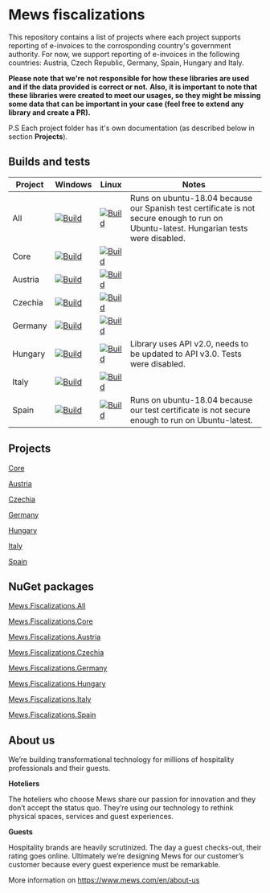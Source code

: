 # Mews fiscalizations

This repository contains a list of projects where each project supports reporting of e-invoices to the corrosponding country's government authority.
For now, we support reporting of e-invoices in the following countries: Austria, Czech Republic, Germany, Spain, Hungary and Italy.

**Please note that we're not responsible for how these libraries are used and if the data provided is correct or not.**
**Also, it is important to note that these libraries were created to meet our usages, so they might be missing some data that can be important in your case (feel free to extend any library and create a PR).**

P.S Each project folder has it's own documentation (as described below in section **Projects**).

## Builds and tests

| **Project** | **Windows** | **Linux** | **Notes** |
| ----------- | ----------- | --------- | --------- |
| All | [![Build](https://img.shields.io/github/workflow/status/MewsSystems/fiscalizations/Build%20and%20test%20-%20All%20(Windows)/master)](https://github.com/MewsSystems/fiscalizations/actions/workflows/build-and-test-all-windows.yml) | [![Build](https://img.shields.io/github/workflow/status/MewsSystems/fiscalizations/Build%20and%20test%20-%20All%20(Linux)/master)](https://github.com/MewsSystems/fiscalizations/actions/workflows/build-and-test-all-linux.yml) | Runs on ubuntu-18.04 because our Spanish test certificate is not secure enough to run on Ubuntu-latest. Hungarian tests were disabled. |
| Core | [![Build](https://img.shields.io/github/workflow/status/MewsSystems/fiscalizations/Build%20and%20test%20-%20Core%20(Windows)/master)](https://github.com/MewsSystems/fiscalizations/actions/workflows/build-and-test-core-windows.yml) | [![Build](https://img.shields.io/github/workflow/status/MewsSystems/fiscalizations/Build%20and%20test%20-%20Core%20(Linux)/master)](https://github.com/MewsSystems/fiscalizations/actions/workflows/build-and-test-core-linux.yml) |
| Austria | [![Build](https://img.shields.io/github/workflow/status/MewsSystems/fiscalizations/Build%20and%20test%20-%20Austria%20(Windows)/master)](https://github.com/MewsSystems/fiscalizations/actions/workflows/build-and-test-austria-windows.yml) | [![Build](https://img.shields.io/github/workflow/status/MewsSystems/fiscalizations/Build%20and%20test%20-%20Austria%20(Linux)/master)](https://github.com/MewsSystems/fiscalizations/actions/workflows/build-and-test-austria-linux.yml) |
| Czechia | [![Build](https://img.shields.io/github/workflow/status/MewsSystems/fiscalizations/Build%20and%20test%20-%20Czechia%20(Windows)/master)](https://github.com/MewsSystems/fiscalizations/actions/workflows/build-and-test-czechia-windows.yml) | [![Build](https://img.shields.io/github/workflow/status/MewsSystems/fiscalizations/Build%20and%20test%20-%20Czechia%20(Linux)/master)](https://github.com/MewsSystems/fiscalizations/actions/workflows/build-and-test-czechia-linux.yml) |
| Germany | [![Build](https://img.shields.io/github/workflow/status/MewsSystems/fiscalizations/Build%20and%20test%20-%20Germany%20(Windows)/master)](https://github.com/MewsSystems/fiscalizations/actions/workflows/build-and-test-germany-windows.yml) | [![Build](https://img.shields.io/github/workflow/status/MewsSystems/fiscalizations/Build%20and%20test%20-%20Germany%20(Linux)/master)](https://github.com/MewsSystems/fiscalizations/actions/workflows/build-and-test-germany-linux.yml) |
| Hungary | [![Build](https://img.shields.io/github/workflow/status/MewsSystems/fiscalizations/Build%20and%20test%20-%20Hungary%20(Windows)/master)](https://github.com/MewsSystems/fiscalizations/actions/workflows/build-and-test-hungary-windows.yml) | [![Build](https://img.shields.io/github/workflow/status/MewsSystems/fiscalizations/Build%20and%20test%20-%20Hungary%20(Linux)/master)](https://github.com/MewsSystems/fiscalizations/actions/workflows/build-and-test-hungary-linux.yml) | Library uses API v2.0, needs to be updated to API v3.0. Tests were disabled. |
| Italy | [![Build](https://img.shields.io/github/workflow/status/MewsSystems/fiscalizations/Build%20and%20test%20-%20Italy%20(Windows)/master)](https://github.com/MewsSystems/fiscalizations/actions/workflows/build-and-test-italy-windows.yml) | [![Build](https://img.shields.io/github/workflow/status/MewsSystems/fiscalizations/Build%20and%20test%20-%20Italy%20(Linux)/master)](https://github.com/MewsSystems/fiscalizations/actions/workflows/build-and-test-italy-linux.yml) |
| Spain | [![Build](https://img.shields.io/github/workflow/status/MewsSystems/fiscalizations/Build%20and%20test%20-%20Spain%20(Windows)/master)](https://github.com/MewsSystems/fiscalizations/actions/workflows/build-and-test-spain-windows.yml) | [![Build](https://img.shields.io/github/workflow/status/MewsSystems/fiscalizations/Build%20and%20test%20-%20Spain%20(Linux)/master)](https://github.com/MewsSystems/fiscalizations/actions/workflows/build-and-test-spain-linux.yml) | Runs on ubuntu-18.04 because our test certificate is not secure enough to run on Ubuntu-latest. |

## Projects

[Core](https://github.com/MewsSystems/fiscalizations/tree/master/src/Core)

[Austria](https://github.com/MewsSystems/fiscalizations/tree/master/src/Austria)

[Czechia](https://github.com/MewsSystems/fiscalizations/tree/master/src/Czechia)

[Germany](https://github.com/MewsSystems/fiscalizations/tree/master/src/Germany)

[Hungary](https://github.com/MewsSystems/fiscalizations/tree/master/src/Hungary)

[Italy](https://github.com/MewsSystems/fiscalizations/tree/master/src/Italy)

[Spain](https://github.com/MewsSystems/fiscalizations/tree/master/src/Spain)

## NuGet packages

[Mews.Fiscalizations.All](https://www.nuget.org/packages/Mews.Fiscalizations.All)

[Mews.Fiscalizations.Core](https://www.nuget.org/packages/Mews.Fiscalizations.Core)

[Mews.Fiscalizations.Austria](https://www.nuget.org/packages/Mews.Fiscalizations.Austria)

[Mews.Fiscalizations.Czechia](https://www.nuget.org/packages/Mews.Fiscalizations.Czechia)

[Mews.Fiscalizations.Germany](https://www.nuget.org/packages/Mews.Fiscalizations.Germany)

[Mews.Fiscalizations.Hungary](https://www.nuget.org/packages/Mews.Fiscalizations.Hungary)

[Mews.Fiscalizations.Italy](https://www.nuget.org/packages/Mews.Fiscalizations.Italy)

[Mews.Fiscalizations.Spain](https://www.nuget.org/packages/Mews.Fiscalizations.Spain)

## About us

We’re building transformational technology for millions of hospitality professionals and their guests.

**Hoteliers**

The hoteliers who choose Mews share our passion for innovation and they don’t accept the status quo. They’re using our technology to rethink physical spaces, services and guest experiences.

**Guests**

Hospitality brands are heavily scrutinized. The day a guest checks-out, their rating goes online. Ultimately we’re designing Mews for our customer’s customer because every guest experience must be remarkable.

More information on https://www.mews.com/en/about-us
